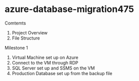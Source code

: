 # azure-database-migration475
Comtemts
1. Project Overview
2. File Structure


Milestone 1
1. Virtual Machine set up on Azure
2. Connect to the VM through RDP
3. SQL Server set up and SSMS on the VM
4. Production Database set up from the backup file
